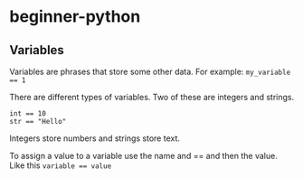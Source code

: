 # beginner-python

## Variables
Variables are phrases that store some other data. For example:
`my_variable == 1`

There are different types of variables. Two of these are integers and strings.
```
int == 10
str == "Hello"
```
Integers store numbers and strings store text.

To assign a value to a variable use the name and == and then the value.
Like this `variable == value`

